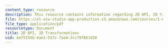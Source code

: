 ```yaml
---
content_type: resource
description: This resource contains information regarding 2D API, 2D transformations.
file: https://ol-ocw-studio-app-production.s3.amazonaws.com/courses/1-00-introduction-to-computers-and-engineering-problem-solving-spring-2012/ee75154beae1557c7aa42cc78f661d20_MIT1_00S12_Lec_21.pdf
file_type: application/pdf
resourcetype: Document
title: 2D API, 2D Transformations
uid: ee75154b-eae1-557c-7aa4-2cc78f661d20
---
```

